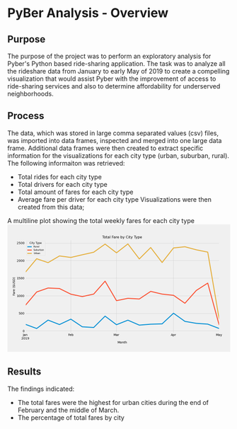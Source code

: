 # PyBer Analysis - Overview
## Purpose 
The purpose of the project was to perform an exploratory analysis for Pyber's Python based ride-sharing application. The task was to analyze all the rideshare data from January to early May of 2019 to create a compelling visualization that would assist Pyber with the improvement of access to ride-sharing services and also to determine affordability for underserved neighborhoods. 

## Process
The data, which was stored in large comma separated values (csv) files, was imported into data frames, inspected and merged into one large data frame. Additional data frames were then created to extract specific information for the visualizations for each city type (urban, suburban, rural). The following informaiton was retrieved:
- Total rides for each city type
- Total drivers for each city type
- Total amount of fares for each city type
- Average fare per driver for each city type
Visualizations were then created from this data;




A multiline plot showing the total weekly fares for each city type
![Fig8-Pyber_Challenge](https://github.com/LleeMcD/PyBer_Analysis/blob/main/analysis/Fig8_PyBer_Challenge.png)
## Results
The findings indicated:
- The total fares were the highest for urban cities during the end of February and the middle of March.
- The percentage of total fares by city
